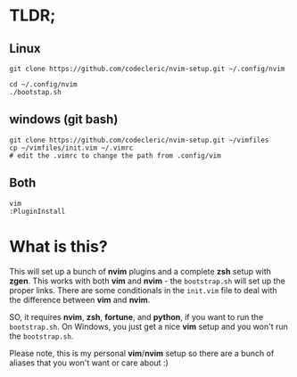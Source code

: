 # TLDR;

## Linux
    git clone https://github.com/codecleric/nvim-setup.git ~/.config/nvim
    
    cd ~/.config/nvim
    ./bootstap.sh

## windows (git bash)
    git clone https://github.com/codecleric/nvim-setup.git ~/vimfiles
    cp ~/vimfiles/init.vim ~/.vimrc
    # edit the .vimrc to change the path from .config/vim

## Both
    vim
    :PluginInstall

# What is this?

This will set up a bunch of **nvim** plugins and a complete **zsh** setup with **zgen**.
This works with both **vim** and **nvim** - the `bootstrap.sh` will set up the proper
links.  There are some conditionals in the `init.vim` file to deal with the
difference between **vim** and **nvim**.

SO, it requires **nvim**, **zsh**, **fortune**, and **python**, if you want to run the
`bootstrap.sh`. On Windows, you just get a nice **vim** setup and you won't run the
`bootstrap.sh`.

Please note, this is my personal **vim**/**nvim** setup so there are a bunch of
aliases that you won't want or care about :)
